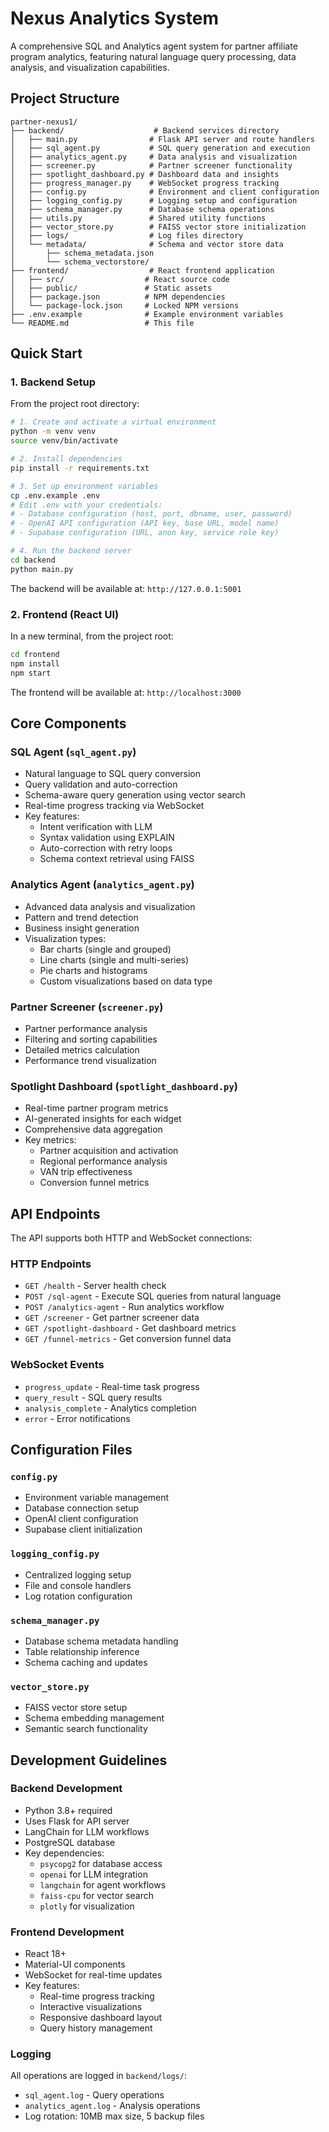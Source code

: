 # Nexus Analytics System

A comprehensive SQL and Analytics agent system for partner affiliate program analytics, featuring natural language query processing, data analysis, and visualization capabilities.

## Project Structure

```
partner-nexus1/
├── backend/                    # Backend services directory
│   ├── main.py                # Flask API server and route handlers
│   ├── sql_agent.py           # SQL query generation and execution
│   ├── analytics_agent.py     # Data analysis and visualization
│   ├── screener.py            # Partner screener functionality
│   ├── spotlight_dashboard.py # Dashboard data and insights
│   ├── progress_manager.py    # WebSocket progress tracking
│   ├── config.py              # Environment and client configuration
│   ├── logging_config.py      # Logging setup and configuration
│   ├── schema_manager.py      # Database schema operations
│   ├── utils.py               # Shared utility functions
│   ├── vector_store.py        # FAISS vector store initialization
│   ├── logs/                  # Log files directory
│   └── metadata/              # Schema and vector store data
│       ├── schema_metadata.json
│       └── schema_vectorstore/
├── frontend/                  # React frontend application
│   ├── src/                  # React source code
│   ├── public/               # Static assets
│   ├── package.json          # NPM dependencies
│   └── package-lock.json     # Locked NPM versions
├── .env.example              # Example environment variables
└── README.md                 # This file
```

## Quick Start

### 1. Backend Setup

From the project root directory:

```bash
# 1. Create and activate a virtual environment
python -m venv venv
source venv/bin/activate

# 2. Install dependencies
pip install -r requirements.txt

# 3. Set up environment variables
cp .env.example .env
# Edit .env with your credentials:
# - Database configuration (host, port, dbname, user, password)
# - OpenAI API configuration (API key, base URL, model name)
# - Supabase configuration (URL, anon key, service role key)

# 4. Run the backend server
cd backend
python main.py
```

The backend will be available at: `http://127.0.0.1:5001`

### 2. Frontend (React UI)

In a new terminal, from the project root:

```bash
cd frontend
npm install
npm start
```

The frontend will be available at: `http://localhost:3000`

## Core Components

### SQL Agent (`sql_agent.py`)
- Natural language to SQL query conversion
- Query validation and auto-correction
- Schema-aware query generation using vector search
- Real-time progress tracking via WebSocket
- Key features:
  - Intent verification with LLM
  - Syntax validation using EXPLAIN
  - Auto-correction with retry loops
  - Schema context retrieval using FAISS

### Analytics Agent (`analytics_agent.py`)
- Advanced data analysis and visualization
- Pattern and trend detection
- Business insight generation
- Visualization types:
  - Bar charts (single and grouped)
  - Line charts (single and multi-series)
  - Pie charts and histograms
  - Custom visualizations based on data type

### Partner Screener (`screener.py`)
- Partner performance analysis
- Filtering and sorting capabilities
- Detailed metrics calculation
- Performance trend visualization

### Spotlight Dashboard (`spotlight_dashboard.py`)
- Real-time partner program metrics
- AI-generated insights for each widget
- Comprehensive data aggregation
- Key metrics:
  - Partner acquisition and activation
  - Regional performance analysis
  - VAN trip effectiveness
  - Conversion funnel metrics

## API Endpoints

The API supports both HTTP and WebSocket connections:

### HTTP Endpoints
- `GET /health` - Server health check
- `POST /sql-agent` - Execute SQL queries from natural language
- `POST /analytics-agent` - Run analytics workflow
- `GET /screener` - Get partner screener data
- `GET /spotlight-dashboard` - Get dashboard metrics
- `GET /funnel-metrics` - Get conversion funnel data

### WebSocket Events
- `progress_update` - Real-time task progress
- `query_result` - SQL query results
- `analysis_complete` - Analytics completion
- `error` - Error notifications

## Configuration Files

### `config.py`
- Environment variable management
- Database connection setup
- OpenAI client configuration
- Supabase client initialization

### `logging_config.py`
- Centralized logging setup
- File and console handlers
- Log rotation configuration

### `schema_manager.py`
- Database schema metadata handling
- Table relationship inference
- Schema caching and updates

### `vector_store.py`
- FAISS vector store setup
- Schema embedding management
- Semantic search functionality

## Development Guidelines

### Backend Development
- Python 3.8+ required
- Uses Flask for API server
- LangChain for LLM workflows
- PostgreSQL database
- Key dependencies:
  - `psycopg2` for database access
  - `openai` for LLM integration
  - `langchain` for agent workflows
  - `faiss-cpu` for vector search
  - `plotly` for visualization

### Frontend Development
- React 18+
- Material-UI components
- WebSocket for real-time updates
- Key features:
  - Real-time progress tracking
  - Interactive visualizations
  - Responsive dashboard layout
  - Query history management

### Logging
All operations are logged in `backend/logs/`:
- `sql_agent.log` - Query operations
- `analytics_agent.log` - Analysis operations
- Log rotation: 10MB max size, 5 backup files 
